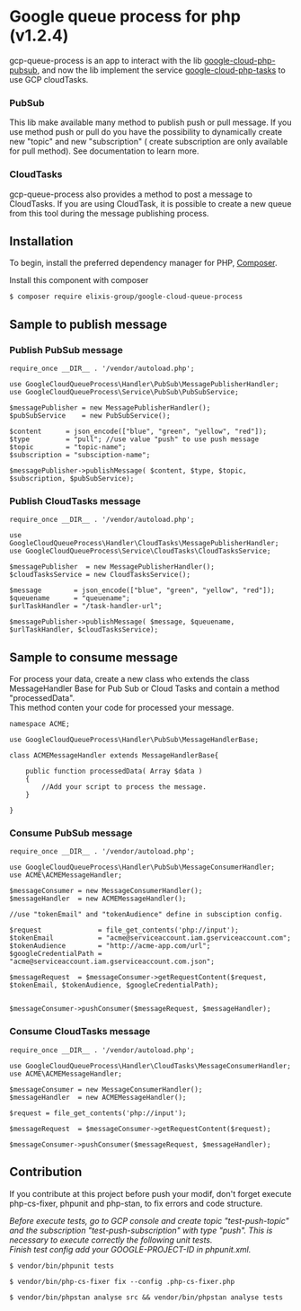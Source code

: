 # Google queue process for php (v1.2.4)

gcp-queue-process is an app to interact with the lib [google-cloud-php-pubsub](https://github.com/googleapis/google-cloud-php-pubsub), and now the lib implement the service [google-cloud-php-tasks](https://github.com/googleapis/google-cloud-php-tasks) to use GCP cloudTasks.

### PubSub
This lib make available many method to publish push or pull message. If you use method push or pull do you have the possibility to dynamically create new "topic" and new "subscription" ( create subscription are only available for pull method). See documentation to learn more.

### CloudTasks
gcp-queue-process also provides a method to post a message to CloudTasks. If you are using CloudTask, it is possible to create a new queue from this tool during the message publishing process.   

## Installation

To begin, install the preferred dependency manager for PHP, [Composer](https://getcomposer.org/).    

Install this component with composer
```
$ composer require elixis-group/google-cloud-queue-process
```

## Sample to publish message
### Publish PubSub message
```
require_once __DIR__ . '/vendor/autoload.php';

use GoogleCloudQueueProcess\Handler\PubSub\MessagePublisherHandler;
use GoogleCloudQueueProcess\Service\PubSub\PubSubService;

$messagePublisher = new MessagePublisherHandler();
$pubSubService 	  = new PubSubService();

$content      = json_encode(["blue", "green", "yellow", "red"]);
$type         = "pull"; //use value "push" to use push message
$topic        = "topic-name";
$subscription = "subsciption-name";

$messagePublisher->publishMessage( $content, $type, $topic, $subscription, $pubSubService);

```

### Publish CloudTasks message
```
require_once __DIR__ . '/vendor/autoload.php';

use GoogleCloudQueueProcess\Handler\CloudTasks\MessagePublisherHandler;
use GoogleCloudQueueProcess\Service\CloudTasks\CloudTasksService;

$messagePublisher  = new MessagePublisherHandler();
$cloudTasksService = new CloudTasksService();

$message        = json_encode(["blue", "green", "yellow", "red"]);
$queuename      = "queuename";
$urlTaskHandler = "/task-handler-url";

$messagePublisher->publishMessage( $message, $queuename, $urlTaskHandler, $cloudTasksService);
```

## Sample to consume message
For process your data, create a new class who extends the class MessageHandler Base for Pub Sub or Cloud Tasks and contain a method "processedData".    
This method conten your code for processed your message.

```
namespace ACME;

use GoogleCloudQueueProcess\Handler\PubSub\MessageHandlerBase;

class ACMEMessageHandler extends MessageHandlerBase{

	public function processedData( Array $data )
	{
		//Add your script to process the message.
	}

}

```

### Consume PubSub message
```
require_once __DIR__ . '/vendor/autoload.php';

use GoogleCloudQueueProcess\Handler\PubSub\MessageConsumerHandler;
use ACME\ACMEMessageHandler;

$messageConsumer = new MessageConsumerHandler();
$messageHandler  = new ACMEMessageHandler();

//use "tokenEmail" and "tokenAudience" define in subsciption config.

$request              = file_get_contents('php://input');
$tokenEmail           = "acme@serviceaccount.iam.gserviceaccount.com";
$tokenAudience        = "http://acme-app.com/url";
$googleCredentialPath = "acme@serviceaccount.iam.gserviceaccount.com.json";

$messageRequest  = $messageConsumer->getRequestContent($request, $tokenEmail, $tokenAudience, $googleCredentialPath);


$messageConsumer->pushConsumer($messageRequest, $messageHandler);

```

### Consume CloudTasks message
```
require_once __DIR__ . '/vendor/autoload.php';

use GoogleCloudQueueProcess\Handler\CloudTasks\MessageConsumerHandler;
use ACME\ACMEMessageHandler;

$messageConsumer = new MessageConsumerHandler();
$messageHandler  = new ACMEMessageHandler();

$request = file_get_contents('php://input');

$messageRequest  = $messageConsumer->getRequestContent($request);

$messageConsumer->pushConsumer($messageRequest, $messageHandler);

```

## Contribution

If you contribute at this project before push your modif, don't forget execute php-cs-fixer, phpunit and php-stan, to fix errors and code structure.    

_Before execute tests, go to GCP console and create topic "test-push-topic" and the subscription "test-push-subscription" with type "push".
This is necessary to execute correctly the following unit tests.    
Finish test config add your GOOGLE-PROJECT-ID in phpunit.xml._

```
$ vendor/bin/phpunit tests

$ vendor/bin/php-cs-fixer fix --config .php-cs-fixer.php

$ vendor/bin/phpstan analyse src && vendor/bin/phpstan analyse tests
```